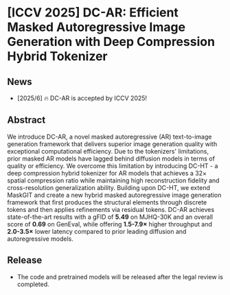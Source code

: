 # [ICCV 2025] DC-AR: Efficient Masked Autoregressive Image Generation with Deep Compression Hybrid Tokenizer

## News

- \[2025/6\] 🔥 DC-AR is accepted by ICCV 2025!

## Abstract

We introduce DC-AR, a novel masked autoregressive (AR) text-to-image generation framework that delivers superior image generation quality with exceptional computational efficiency. Due to the tokenizers' limitations, prior masked AR models have lagged behind diffusion models in terms of quality or efficiency. We overcome this limitation by introducing DC-HT - a deep compression hybrid tokenizer for AR models that achieves a 32× spatial compression ratio while maintaining high reconstruction fidelity and cross-resolution generalization ability. Building upon DC-HT, we extend MaskGIT and create a new hybrid masked autoregressive image generation framework that first produces the structural elements through discrete tokens and then applies refinements via residual tokens. DC-AR achieves state-of-the-art results with a gFID of **5.49** on MJHQ-30K and an overall score of **0.69** on GenEval, while offering **1.5-7.9×** higher throughput and **2.0-3.5×** lower latency compared to prior leading diffusion and autoregressive models.

## Release
- The code and pretrained models will be released after the legal review is completed.
